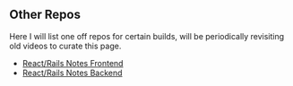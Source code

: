 ## Other Repos

Here I will list one off repos for certain builds, will be periodically revisiting old videos to curate this page.

- [React/Rails Notes Frontend](https://github.com/AlexMercedCoder/reactrailsnotesfrontend)
- [React/Rails Notes Backend](https://github.com/AlexMercedCoder/railsreactnotesbackend)